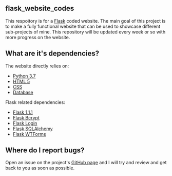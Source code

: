 flask_website_codes
-------------------------

This respoitory is for a [Flask](https://www.fullstackpython.com/flask.html) coded website. The main goal of this project is to make a fully functional website that can be used to showcase different sub-projects of mine. This repository will be updated every week or so with more progress on the website. 


What are it's dependencies?
--------------------------

The website directly relies on:
* [Python 3.7](https://www.python.org/downloads/release/python-370/)
* [HTML 5](https://en.wikipedia.org/wiki/HTML5)
* [CSS](https://en.wikipedia.org/wiki/Cascading_Style_Sheets)
* [Database](https://en.wikipedia.org/wiki/Database)

Flask related dependencies:
* [Flask 1.1.1](https://pypi.org/project/Flask/#files)
* [Flask Bcrypt](https://github.com/maxcountryman/flask-bcrypt)
* [Flask Login](https://github.com/maxcountryman/flask-login)
* [Flask SQLAlchemy](https://github.com/pallets/flask-sqlalchemy)
* [Flask WTForms](https://github.com/lepture/flask-wtf)

Where do I report bugs?
-----------------------

Open an issue on the project's [GitHub page](https://github.com/Lightning42/flask_coded_website/) and I will try and review and get back to you as soon as possible.
